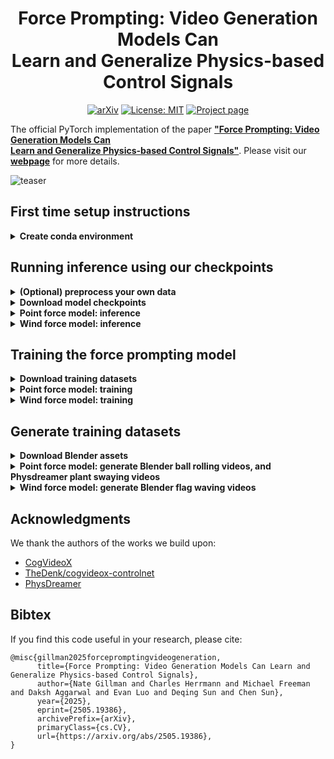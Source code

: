 <div align="center">

# Force Prompting: Video Generation Models Can<br>Learn and Generalize Physics-based Control Signals

[![arXiv](https://img.shields.io/badge/arXiv-2505.19386-<COLOR>.svg)](https://arxiv.org/abs/2505.19386)
[![License: MIT](https://img.shields.io/badge/License-MIT-yellow.svg)](https://opensource.org/licenses/MIT)
[![Project page](https://img.shields.io/badge/-Project%20page-blue.svg)](https://force-prompting.github.io/)

</div>

The official PyTorch implementation of the paper [**"Force Prompting: Video Generation Models Can<br>Learn and Generalize Physics-based Control Signals"**](https://arxiv.org/abs/2505.19386).
Please visit our [**webpage**](https://force-prompting.github.io/) for more details.

![teaser](scripts/misc_helper_files/teaser.gif)


## First time setup instructions


<details>
  <summary><b> Create conda environment </b></summary>

<br>

This has been tested on: `Driver Version: 535.129.03   CUDA Version: 12.2`.

Create conda environment:
```bash
CONDA_ENV_DIR=${PWD}/conda-env
conda create -p $CONDA_ENV_DIR python=3.11
conda activate $CONDA_ENV_DIR

# install torch
pip install --prefix=$CONDA_ENV_DIR torch==2.5.0 torchvision==0.20.0 torchaudio==2.5.0 --index-url https://download.pytorch.org/whl/cu121
# it's a good idea to check that the torch installation was successful
python -c 'import torch; print(torch.cuda.is_available()); a = torch.zeros(5); a = a.to("cuda:0"); print(a)'

# install all the other requirements
pip install -r requirements.txt --prefix=$CONDA_ENV_DIR 
```

</details>








## Running inference using our checkpoints



<details>
  <summary><b> (Optional) preprocess your own data </b></summary>
<br>

If you want to run inference on either the point force model or the wind force model, and you want to do it on your own images, then we recommend using the flask app that we built for data preprocessing. 
This app provides a unified UI which takes care of details like generating a CSV with the relevant contents, taking a screenshot of the image into the correct resolution and aspect ratio, selecting force magnitude and direction, and putting things into appropriate folders, and upscaling the prompt.
And if you're using the point force model, allowing you to select the pixel coordinates to poke.

In order to use the prompt upscaling part of our Flask app, you will need an OpenAI API key; we recommend creating a `.env` file and adding the line `OPENAI_API_KEY=<your_key>`.


<details>
  <summary><i>More details in case you're curious:</i> </summary>
<br>

* As our models are built on top of CogVideoX, the ideal input image resolution is 720x480. 
* Additionally, you must specify a detailed text prompt during generation (this is due to us using CogVideoX as our base model; for more details, check out their paper). 
For example, prompts like *"the flower moves"* don't work as well as detailed prompts such as *"A lone dandelion stands tall against the backdrop of a vibrant sunset, its delicate seeds illuminated by the warm glow. The dandelion sways gracefully back and forth, its fluffy seeds trembling slightly with each movement. The sky transitions from deep blue to a fiery orange, casting a serene and magical atmosphere over the scene. The surrounding grass whispers softly, adding to the tranquil symphony of nature as the day slowly fades into night."*
Note that you'll need an OpenAI API key for prompt upscaling, unless you want to write your own very detailed prompts.
Technically the model will be able to run without this prompt upscaling step, but the results are likely to be worse because it would be out of domain for CogVideoX.
* If you want to skip this prompt upscaling step because you don't have an API key, your options are to 1) use a ChatGPT/Claude/etc web app to upscale for free, using the prompt in [scripts/test_dataset_preprocessing/point_force/app_dataset_preprocessing.py](scripts/test_dataset_preprocessing/point_force/app_dataset_preprocessing.py); or 2) type your prompt directly into the "upscaled prompt" box in the Flask app.
* For the point force model, the pixel coordinates are expected to be values between $720$ (horizontally) and $480$ (vertically).
Our convention is that the lower left pixel value is $(0,0)$ and the upper right pixel value is $(719, 479)$.
* For both models, the force magnitude is normalized to between $[0,1]$, and the force angle accepts degree values in the interval $[0,360)$, with $0$ indicating a force to the right, $90$ indicating upwards, etc.
</details>

**Tip:** If you're running this on a server using VSCode, then port forwarding will happen automatically and the flask app will work as intended. However, you can avoid latency issues by running locally—if you’re preprocessing a lot of data you may find the latency burdensome.<br>

**Tip:** The force prompting models tend to do well at modeling physical phenomena that the base CogVideoX model can already do well at (e.g. swaying plants) and tends to do worse on things CogVideoX doesn't do so well at (e.g. collisions).
If you find that the force prompting model doesn't do well on a given example, you should consider training a new Force Prompting model on a video generative model with a stronger physics prior and let us know how it goes :)


### Dataset preprocessing flask app, point force model

The following flask app will output csvs to `datasets/point-force/test/custom/*.csv` and their corresponding images to `datasets/point-force/test/custom/images/*.png`.
To run inferece on this csv, just use this path for the generated CSV in the inference script below.

**Tip:** Make sure there are no spaces in the file name for the image that you upload to the Flask app—only letters, numbers, dashes, or underscores.

```bash
python scripts/test_dataset_preprocessing/point_force/app_dataset_preprocessing.py
```



### Dataset preprocessing flask app, wind force model

The following flask app will output csvs to `datasets/wind-force/test/custom/*.csv` and their corresponding images to `datasets/wind-force/test/custom/images/*.png`.
To run inferece on this csv, just use this path for the generated CSV in the inference script below.

```bash
python scripts/test_dataset_preprocessing/wind_force/app_dataset_preprocessing.py
```








</details>


<details>
  <summary><b> Download model checkpoints </b></summary>

<br>

If you want to run inference using either of the pretrained models, then running the following script will download both checkpoints.

```bash
python scripts/download_files/download_checkpoints.py
```

If download was successful, the checkpoints should be organized like this:

```
checkpoints/
├── step-5000-checkpoint-point-force.pt
└── step-5000-checkpoint-wind-force.pt
```




</details>



<details>
  <summary><b> Point force model: inference </b></summary>

<br>

Running the following script will generate videos using your chosen checkpoint and image/text/force prompt. **This script will output videos into the same directory as the input checkpoint.** For example, if you use the checkpoint `checkpoints/step-5000-checkpoint-point-force.pt`, then the videos will be output into the directory `checkpoints/step-5000-checkpoint-point-force/`.

```bash
# this is our pretrained model; you can change to your own path
CHECKPOINT="checkpoints/step-5000-checkpoint-point-force.pt"

# you can change this to the list of csvs you want to run inference on.
IMAGE_CSVS=(
  "datasets/point-force/test/mass_understanding_quantitative/wood/_materialballrollingballonwoodbowling1_obj1_prompt1.csv"
)

for image_csv in "${IMAGE_CSVS[@]}"; do
  bash scripts/inference_1_gpu.sh \
      --force_type "point_force" \
      --model_type "controlnet_with_force_control_signal" \
      --num_validation_videos 1 \
      --csv_path_val "${image_csv}" \
      --pretrained_controlnet_path "${CHECKPOINT}"
done
```

If you want to run inference on some preprocessed data, you can find the `IMAGE_CSVS` inside the directory [datasets/point-force/test/benchmark/](datasets/point-force/test/benchmark/).
This directory contains our benchmark test dataset, plus additional images and prompt configurations.
The list of configurations for just our benchmark dataset can be found at [datasets/poke-force/test/benchmark/benchmark_details.csv](datasets/point-force/test/benchmark/benchmark_details.csv).


</details>





<details>
  <summary><b> Wind force model: inference </b></summary>

<br>

Running the following script will generate videos using your chosen checkpoint and image/text/force prompt. **This script will output videos into the same directory as the input checkpoint.** For example, if you use the checkpoint `checkpoints/step-5000-checkpoint-wind-force.pt`, then the videos will be output into the directory `checkpoints/step-5000-checkpoint-wind-force/`.

```bash
# this is our pretrained model; you can change to your own path
CHECKPOINT="checkpoints/step-5000-checkpoint-wind-force.pt"

# you can change this to the list of csvs you want to run inference on.
IMAGE_CSVS=(
  "datasets/wind-force/test/benchmark/bubbles/_bubbles1_prompt1.csv"
)

for image_csv in "${IMAGE_CSVS[@]}"; do
  bash scripts/inference_1_gpu.sh \
      --force_type "wind_force" \
      --model_type "controlnet_with_force_control_signal" \
      --num_validation_videos 1 \
      --csv_path_val "${image_csv}" \
      --pretrained_controlnet_path "${CHECKPOINT}"
done
```

If you want to run inference on some preprocessed data, you can find the `IMAGE_CSVS` inside the directory [datasets/wind-force/test/benchmark/](datasets/wind-force/test/benchmark/).
This directory contains our benchmark test dataset, plus additional images and prompt configurations.
The list of configurations for just our benchmark dataset can be found at [datasets/wind-force/test/benchmark/benchmark_details.csv](datasets/wind-force/test/benchmark/benchmark_details.csv).



</details>


## Training the force prompting model

<details>
  <summary><b> Download training datasets </b></summary>

<br>


If you want to train either model from scratch, then the following script will download all of our training data.

```bash
python scripts/download_files/download_datasets.py
```

If the download was successful, then the datasets should be organized like this:

```
datasets/
├── point-force/
│   └── train/
│       ├── point_force_23000/
│       │   ├── background_aerial_beach_01_4k_angle_0.4076_force_17.8989_coordx_159_coordy_407_bowling.mp4
│       │   ├── background_aerial_beach_01_4k_angle_0.4889_force_25.3516_coordx_448_coordy_186_bowling.mp4
│       │   └── ...
│       └── point_force_23000.csv
└── wind-force/
    └── train/
        ├── wind_force_15359/
        │   ├── flag_sample_0.1_0.0_321.3_0.0_background_qwantani_dusk_2_4k.mp4
        │   ├── flag_sample_1.8_0.0_77.4_0.0_background_golden_gate_hills_4k.mp4
        │   └── ...
        └── wind_force_15359.csv
```




</details>

<details>
  <summary><b> Point force model: training </b></summary>


### Train from scratch

```bash
bash scripts/train_4_gpu.sh \
    --force_type "point_force" \
    --video_root_dir "datasets/point-force/train/point_force_23000" \
    --csv_path "datasets/point-force/train/point_force_23000.csv"
```

### Resume training from checkpoint

```bash
# replace with your checkpoint path
RESUME_FROM_CHECKPOINT="output/point_force/2025-05-08_03-46-47/step-4500-checkpoint.pt" 

bash scripts/train_4_gpu.sh \
    --force_type "point_force" \
    --video_root_dir "datasets/point-force/train/point_force_23000" \
    --csv_path "datasets/point-force/train/point_force_23000.csv" \
    --pretrained_controlnet_path $RESUME_FROM_CHECKPOINT
```


</details>



<details>
  <summary><b> Wind force model: training </b></summary>

  ### Train from scratch

```bash
bash scripts/train_4_gpu.sh \
    --force_type "wind_force" \
    --video_root_dir "datasets/wind-force/train/wind_force_15359" \
    --csv_path "datasets/wind-force/train/wind_force_15359.csv"
```

### Resume training from checkpoint


```bash
# replace with your checkpoint path
RESUME_FROM_CHECKPOINT="output/wind_force/2025-05-18_21-46-01/step-2000-checkpoint.pt" 

bash scripts/train_4_gpu.sh \
    --force_type "wind_force" \
    --video_root_dir "datasets/wind-force/train/wind_force_15359" \
    --csv_path "datasets/wind-force/train/wind_force_15359.csv" \
    --pretrained_controlnet_path $RESUME_FROM_CHECKPOINT
```


</details>



## Generate training datasets

<details>
  <summary><b> Download Blender assets </b></summary>

<br>

If you want to generate synthetic training data yourself for either task, then you'll need to run the following script, which will download all of the assets that Blender needs to generate a diverse dataset.

```bash
python scripts/download_files/download_blender_textures.py
```

If the download was successful, then the datasets should be organized like this:

```
.cache/
├── football_textures/
│   ├── 1/
│   ├── 2/
│   └── …  
├── ground_textures/
│   ├── aerial_beach_01_4k.blend/
│   ├── aerial_grass_rock_4k.blend/
│   └── …  
└── HDRIs/
    ├── acoustical_shell_4k.exr
    ├── air_museum_playground_4k.exr
    └── …  
```

</details>





<details>
  <summary><b> Point force model: generate Blender ball rolling videos, and Physdreamer plant swaying videos </b></summary>

<br>

These command line blender rendering scripts were tested on Blender 4.4.

### Step 1: Generate ball rolling videos using Blender

This script renders video frames to pngs.
Look inside the script before running it, you'll need the first two lines (blender software, and output path).

```bash
sh scripts/build_synthetic_datasets/poke_model_rolling_balls/rolling_balls_render.sh
```

You might want to consider launching many of those in parallel because they can take a while.
And this script concatenates the pngs to mp4s.

```bash
RENDER_DIR=~/scratch/rolling_balls/pngs
python scripts/build_synthetic_datasets/poke_model_rolling_balls/rolling_balls_png_to_mp4.py $RENDER_DIR
```


### Step 2: Generate plant swaying videos using PhysDreamer


We used the [PhysDreamer](https://github.com/a1600012888/PhysDreamer) repo to do this.
Our main modifications to their codebase allowed us to generate data at scale.
We don't plan to release this code, but if you need it for your work please open an issue and we'll consider cleaning it up and releasing it.


### Step 3: Create the csv for the training data


We're assuming that we already have a directory of videos of soccer balls moving around, and another dir of videos of plants moving around.
The goal is to preprocess both of them to create a joint dataset.

```bash
# this dir is already filled with mp4s
DIR_BALLS="/users/ngillman/scratch/rolling_balls/videos"
# this dir is already filled with mp4s and jsons
DIR_PLANTS="/oscar/data/superlab/users/nates_stuff/cogvideox-controlnet/data/2025-04-07-point-force-unified-model/videos-05-11-ablation-no-bowling-balls-temp-justflowers"
# we eventually want to create this
DIR_COMBINED="datasets/point-force/train/point_force_23000_05-09"
```

We'll make a CSV for each of our temp directories.

```bash
# make balls csv
python scripts/build_synthetic_datasets/poke_model_rolling_balls/generate_csv_for_plants_and_balls_from_dir.py \
    --file_dir ${DIR_BALLS} \
    --file_type video \
    --output_path ${DIR_COMBINED}_balls.csv \
    --backgrounds_json_path_soccer scripts/build_synthetic_datasets/poke_model_rolling_balls/backgrounds_soccer.json \
    --backgrounds_json_path_bowling scripts/build_synthetic_datasets/poke_model_rolling_balls/backgrounds_bowling.json \
    --take_subset_size 12000

# make plants csv
python scripts/build_synthetic_datasets/poke_model_rolling_balls/generate_csv_for_plants_and_balls_from_dir.py \
    --file_dir ${DIR_PLANTS} \
    --file_type video \
    --output_path ${DIR_COMBINED}_plants.csv \
    --take_subset_size 11000
```

The first script uses a `backgrounds.json` file which contains a unique text prompt for each HDRI background (ragardless of how many balls are in the scene, and what designs they are. We used different prompts for soccer balls and bowling balls however.)
We generated this using the gpt-4o API for prompt upscaling using the last frame of each video, and prompt seeds as simple as "the ball moves".

Next, we combine the two csvs into one csv.

```bash
EXP_DIR=2025-04-07-point-force-unified-model
python scripts/build_synthetic_datasets/poke_model_rolling_balls/concatenate_csvs.py \
    --input_path_csv1 ${DIR_COMBINED}_balls.csv \
    --input_path_csv2 ${DIR_COMBINED}_plants.csv \
    --output_path_csv ${DIR_COMBINED}.csv
```

And finally copy all the mp4s into the combined directory.

```bash
mkdir -p ${DIR_COMBINED}
cp ${DIR_BALLS}/*.mp4 ${DIR_COMBINED}
cp ${DIR_PLANTS}/*.mp4 ${DIR_COMBINED}
```


</details>


<details>
  <summary><b> Wind force model: generate Blender flag waving videos</b></summary>



### Step 1: Generate flag waving videos using Blender

This script renders video frames to pngs.
Look inside the script before running it, you'll need the first two lines (blender software, and output path).

```bash
sh scripts/build_synthetic_datasets/wind_model_waving_flags/waving_flags_render.sh
```

You might want to consider launching many of those in parallel because they can take a while.
And this script concatenates the pngs to mp4s.

```bash
RENDER_DIR=~/scratch/waving_flags/pngs
python scripts/build_synthetic_datasets/wind_model_waving_flags/waving_flags_png_to_mp4.py $RENDER_DIR
```



### Step 2: Create the csv for the training data

```bash
RENDER_DIR=~/scratch/waving_flags
python scripts/build_synthetic_datasets/wind_model_waving_flags/generate_csv_from_dir.py \
    --file_dir ${RENDER_DIR}/videos \
    --file_type video \
    --output_path ${RENDER_DIR}/waving-flags.csv \
    --backgrounds_json_path scripts/build_synthetic_datasets/wind_model_waving_flags/backgrounds.json \
    --subset_size 10000
```

This script uses a `backgrounds.json` file which contains a unique text prompt for each HDRI background (ragardless of how many flags are in the scene, and what colors they are).
We generated this using the gpt-4o API for prompt upscaling using the last frame of each video, and prompt seeds as simple as "the flag waves in the wind".


</details>




## Acknowledgments

We thank the authors of the works we build upon:
- [CogVideoX](https://github.com/THUDM/CogVideo)
- [TheDenk/cogvideox-controlnet](https://github.com/TheDenk/cogvideox-controlnet)
- [PhysDreamer](https://github.com/a1600012888/PhysDreamer)

## Bibtex

If you find this code useful in your research, please cite:

```
@misc{gillman2025forcepromptingvideogeneration,
      title={Force Prompting: Video Generation Models Can Learn and Generalize Physics-based Control Signals}, 
      author={Nate Gillman and Charles Herrmann and Michael Freeman and Daksh Aggarwal and Evan Luo and Deqing Sun and Chen Sun},
      year={2025},
      eprint={2505.19386},
      archivePrefix={arXiv},
      primaryClass={cs.CV},
      url={https://arxiv.org/abs/2505.19386}, 
}
```

